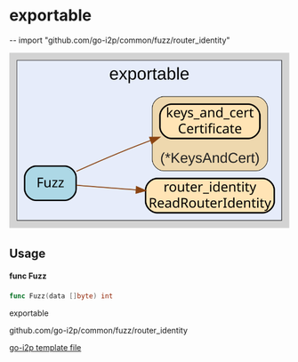 # exportable
--
    import "github.com/go-i2p/common/fuzz/router_identity"

![exportable.svg](exportable.svg)



## Usage

#### func  Fuzz

```go
func Fuzz(data []byte) int
```



exportable 

github.com/go-i2p/common/fuzz/router_identity

[go-i2p template file](/template.md)
